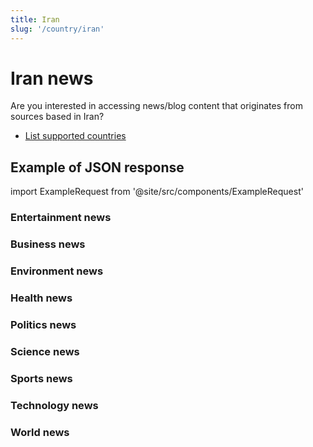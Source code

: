 ```yaml
---
title: Iran
slug: '/country/iran'
---
```


# Iran news

Are you interested in accessing news/blog content that originates from sources based in Iran?

- [List supported countries](/get-articles/countries)

## Example of JSON response

import ExampleRequest from '@site/src/components/ExampleRequest'

### Entertainment news
<ExampleRequest url="https://api.apitube.io/v1/news/articles?limit=2&category=news/Arts_and_Entertainment&country=ir"></ExampleRequest>

### Business news
<ExampleRequest url="https://api.apitube.io/v1/news/articles?limit=2&category=news/Business&country=ir"></ExampleRequest>

### Environment news
<ExampleRequest url="https://api.apitube.io/v1/news/articles?limit=2&category=news/Environment&country=ir"></ExampleRequest>

### Health news
<ExampleRequest url="https://api.apitube.io/v1/news/articles?limit=2&category=news/Health&country=ir"></ExampleRequest>

### Politics news
<ExampleRequest url="https://api.apitube.io/v1/news/articles?limit=2&category=news/Politics&country=ir"></ExampleRequest>

### Science news
<ExampleRequest url="https://api.apitube.io/v1/news/articles?limit=2&category=news/Science&country=ir"></ExampleRequest>

### Sports news
<ExampleRequest url="https://api.apitube.io/v1/news/articles?limit=2&category=news/Sports&country=ir"></ExampleRequest>

### Technology news
<ExampleRequest url="https://api.apitube.io/v1/news/articles?limit=2&category=news/Technology&country=ir"></ExampleRequest>

### World news
<ExampleRequest url="https://api.apitube.io/v1/news/articles?limit=2&category=news/World&country=ir"></ExampleRequest>
